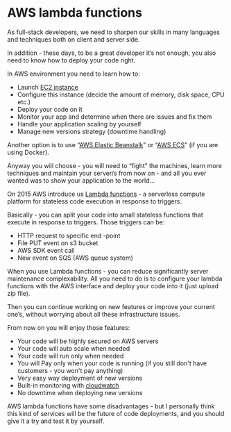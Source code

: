 # AWS lambda functions

As full-stack developers, we need to sharpen our skills in many languages and techniques both on client and server side.


In addition - these days, to be a great developer it’s not enough, you also need to know how to deploy your code right.


In AWS environment you need to learn how to:
- Launch [EC2 instance](https://aws.amazon.com/ec2/)
- Configure this instance (decide the amount of memory, disk space, CPU etc.)
- Deploy your code on it
- Monitor your app and determine when there are issues and fix them
- Handle your application scaling by yourself
- Manage new versions strategy (downtime handling)


Another option is to use “[AWS Elastic Beanstalk](https://docs.aws.amazon.com/console/elasticbeanstalk/get-started)” or “[AWS ECS](http://docs.aws.amazon.com/AmazonECS/latest/developerguide/ECS_GetStarted.html)” (if you are using Docker).


Anyway you will choose - you will need to “fight” the machines, learn more techniques and maintain your  server/s from now on - and all you ever wanted was to show your application to the world...


On 2015 AWS introduce us [Lambda functions](http://docs.aws.amazon.com/lambda/latest/dg/welcome.html) - a serverless compute platform for stateless code execution in response to triggers.


Basically - you can split your code into small stateless functions that execute in response to triggers. Those triggers can be:
- HTTP request to specific end -point
- File PUT event on s3 bucket
- AWS SDK event call
- New event on SQS (AWS queue system)


When you use Lambda functions - you can reduce significantly server maintenance complexability.
All you need to do is to configure your lambda functions with the AWS interface and deploy your code into it (just upload zip file).


Then you can continue working on new features or improve your current one’s, without worrying about all these infrastructure issues.


From now on you will enjoy those features:
- Your code will be highly secured on AWS servers
- Your code will auto scale when needed
- Your code will run only when needed
- You will Pay only when your code is running (if you still don't have customers - you won't pay anything)
- Very easy way deployment of new versions
- Built-in monitoring with [cloudwatch](https://aws.amazon.com/cloudwatch/)
- No downtime when deploying new versions


AWS lambda functions have some disadvantages - but I personally think this kind of services will be the future of code deployments, and  you should give it a try and test it by yourself.

